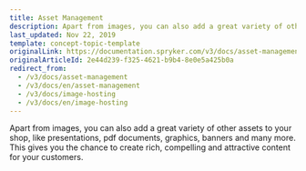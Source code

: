 ```yaml
---
title: Asset Management
description: Apart from images, you can also add a great variety of other assets to your shop, like presentations, pdf documents, graphics, banners and many more.
last_updated: Nov 22, 2019
template: concept-topic-template
originalLink: https://documentation.spryker.com/v3/docs/asset-management
originalArticleId: 2e44d239-f325-4621-b9b4-8e0e5a425b0a
redirect_from:
  - /v3/docs/asset-management
  - /v3/docs/en/asset-management
  - /v3/docs/image-hosting
  - /v3/docs/en/image-hosting
---
```


Apart from images, you can also add a great variety of other assets to your shop, like presentations, pdf documents, graphics, banners and many more. This gives you the chance to create rich, compelling and attractive content for your customers.
